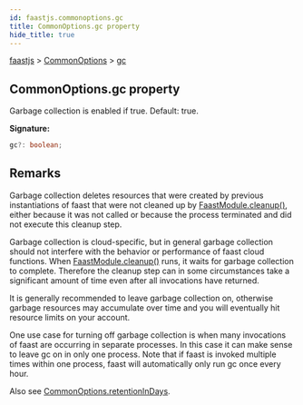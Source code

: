 ```yaml
---
id: faastjs.commonoptions.gc
title: CommonOptions.gc property
hide_title: true
---
```

[faastjs](./faastjs.md) &gt; [CommonOptions](./faastjs.commonoptions.md) &gt; [gc](./faastjs.commonoptions.gc.md)

## CommonOptions.gc property

Garbage collection is enabled if true. Default: true.

<b>Signature:</b>

```typescript
gc?: boolean;
```

## Remarks

Garbage collection deletes resources that were created by previous instantiations of faast that were not cleaned up by [FaastModule.cleanup()](./faastjs.faastmodule.cleanup.md)<!-- -->, either because it was not called or because the process terminated and did not execute this cleanup step.

Garbage collection is cloud-specific, but in general garbage collection should not interfere with the behavior or performance of faast cloud functions. When [FaastModule.cleanup()](./faastjs.faastmodule.cleanup.md) runs, it waits for garbage collection to complete. Therefore the cleanup step can in some circumstances take a significant amount of time even after all invocations have returned.

It is generally recommended to leave garbage collection on, otherwise garbage resources may accumulate over time and you will eventually hit resource limits on your account.

One use case for turning off garbage collection is when many invocations of faast are occurring in separate processes. In this case it can make sense to leave gc on in only one process. Note that if faast is invoked multiple times within one process, faast will automatically only run gc once every hour.

Also see [CommonOptions.retentionInDays](./faastjs.commonoptions.retentionindays.md)<!-- -->.
